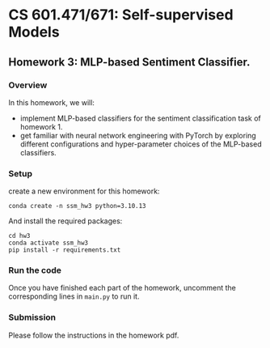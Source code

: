 # CS 601.471/671: Self-supervised Models
## Homework 3: MLP-based Sentiment Classifier.

### Overview
In this homework, we will:
- implement MLP-based classifiers for the sentiment classification task of homework 1.
- get familiar with neural network engineering with PyTorch by exploring different configurations and hyper-parameter choices of the MLP-based classifiers.

### Setup
create a new environment for this homework:
```
conda create -n ssm_hw3 python=3.10.13
```

And install the required packages:
```
cd hw3
conda activate ssm_hw3
pip install -r requirements.txt
```

### Run the code
Once you have finished each part of the homework, uncomment the corresponding lines in `main.py` to run it.

### Submission
Please follow the instructions in the homework pdf.
